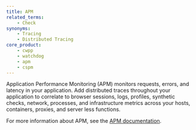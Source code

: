 ```yaml
---
title: APM
related_terms:
    - Check
synonyms:
    - Tracing
    - Distributed Tracing
core_product:
    - cwpp
    - watchdog
    - apm
    - cspm
---
```

Application Performance Monitoring (APM) monitors requests, errors, and latency in your application. Add distributed traces throughout your application to correlate to browser sessions, logs, profiles, synthetic checks, network, processes, and infrastructure metrics across your hosts, containers, proxies, and server less functions.

For more information about APM, see the <a href='/tracing'>APM documentation</a>.